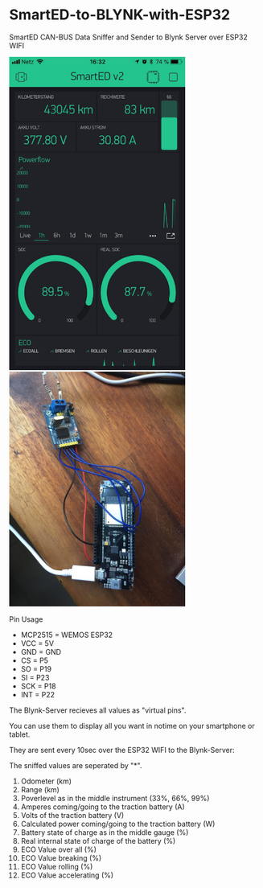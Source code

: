 # SmartED-to-BLYNK-with-ESP32
SmartED CAN-BUS Data Sniffer and Sender to Blynk Server over ESP32 WIFI 

<img src="https://github.com/eokgnah/SmartED-to-BLYNK-with-ESP32/blob/master/SmartED-Blynk.jpg" width="350"><img src="https://github.com/eokgnah/SmartED-to-BLYNK-with-ESP32/blob/master/SmartED-ESP32.jpg" width="350">

Pin Usage

 * MCP2515  = WEMOS ESP32
 * VCC      =       5V
 * GND      =      GND
 * CS       =       P5
 * SO       =      P19
 * SI       =      P23
 * SCK      =      P18
 * INT      =      P22


The Blynk-Server recieves all values as "virtual pins".

You can use them to display all you want in notime on your smartphone or tablet.

They are sent every 10sec over the ESP32 WIFI to the Blynk-Server:

The sniffed values are seperated by "*".

1. Odometer (km)
2. Range (km)
3. Poverlevel as in the middle instrument (33%, 66%, 99%)
4. Amperes coming/going to the traction battery (A) 
5. Volts of the traction battery (V) 
6. Calculated power coming/going to the traction battery (W)
7. Battery state of charge as in the middle gauge (%)
8. Real internal state of charge of the battery (%)
9. ECO Value over all (%)
10. ECO Value breaking (%)
11. ECO Value rolling (%)
12. ECO Value accelerating (%)
